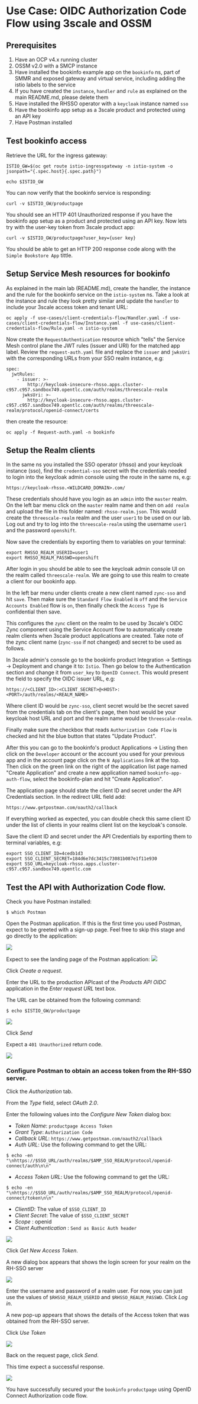 # Use Case: OIDC Authorization Code Flow using 3scale and OSSM

## Prerequisites

1. Have an OCP v4.x running cluster
2. OSSM v2.0 with a SMCP instance
3. Have installed the bookinfo example app on the `bookinfo` ns, part of SMMR and exposed gateway and virtual service, including adding the istio labels to the service
4. If you have created the `instance`, `handler` and `rule` as explained on the main README.md, please delete them
5. Have installed the RHSSO operator with a `keycloak` instance named `sso`
6. Have the bookinfo app setup as a 3scale product and protected using an API key
7. Have Postman installed

## Test bookinfo access
Retrieve the URL for the ingress gateway:
```
ISTIO_GW=$(oc get route istio-ingressgateway -n istio-system -o jsonpath="{.spec.host}{.spec.path}")
```
```
echo $ISTIO_GW
```
You can now verify that the bookinfo service is responding:
```
curl -v $ISTIO_GW/productpage
```
You should see an HTTP 401 Unauthorized response if you have the bookinfo app setup as a product and protected using an API key. Now lets try with the user-key token from 3scale product app:
```
curl -v $ISTIO_GW/productpage?user_key={user key}
```
You should be able to get an HTTP 200 response code along with the `Simple Bookstore App` tittle.

## Setup Service Mesh resources for bookinfo

As explained in the main lab (README.md), create the handler, the instance and the rule for the bookinfo service on the `istio-system` ns. Take a look at the instance and rule they look pretty similar and update the `handler` to include your 3scale access token and tenant URL: 
```
oc apply -f use-cases/client-credentials-flow/Handler.yaml -f use-cases/client-credentials-flow/Instance.yaml -f use-cases/client-credentials-flow/Rule.yaml -n istio-system
```
Now create the `RequestAuthentication` resource which "tells" the Service Mesh control plane the JWT rules (issuer and URI) for the matched app label.
Review the `request-auth.yaml` file and replace the `issuer` and `jwksUri` with the corresponding URLs from your SSO realm instance, e.g:
```
spec:
  jwtRules:
    - issuer: >-
        http://keycloak-insecure-rhsso.apps.cluster-c957.c957.sandbox749.opentlc.com/auth/realms/threescale-realm
      jwksUri: >-
        http://keycloak-insecure-rhsso.apps.cluster-c957.c957.sandbox749.opentlc.com/auth/realms/threescale-realm/protocol/openid-connect/certs
```
then create the resource:
```
oc apply -f Request-auth.yaml -n bookinfo
```

## Setup the Realm clients

In the same ns you installed the SSO operator (rhsso) and your keycloak instance (sso), find the `credential-sso` secret with the credentials needed to login into the keycloak admin console using the route in the same ns, e.g:
```
https://keycloak-rhsso.<WILDCARD_DOMAIN>.com/
```
These credentials should have you login as an `admin` into the `master` realm. On the left bar menu click on the `master` realm name and then on `add realm` and upload the file in this folder named: `rhsso-realm.json`. This would create the `threescale-realm` realm and the user `user1` to be used on our lab. Log out and try to log into the `threescale-realm` using the username `user1` and the password `openshift`.

Now save the credentials by exporting them to variables on your terminal:
```
export RHSSO_REALM_USERID=user1
export RHSSO_REALM_PASSWD=openshift
```
After login in you should be able to see the keycloak admin console UI on the realm called `threescale-realm`. We are going to use this realm to create a client for our bookinfo app.

In the left bar menu under clients create a new client named `zync-sso` and hit `save`. Then make sure the `Standard Flow Enabled` is `off` and the `Service Accounts Enabled` flow is `on`, then finally check the `Access Type` is confidential then save.

This configures the `zync` client on the realm to be used by 3scale's OIDC Zync component using the Service Account flow to automatically create realm clients when 3scale product applications are created. Take note of the zync client name (`zync-sso` if not changed) and secret to be used as follows.

In 3scale admin's console go to the bookinfo product Integration -> Settings -> Deployment
and change it to: `Istio`. Then go below to the Authentication section and change it from `user_key` to `OpenID Connect`. This would present the field to specify the OIDC issuer URL, e.g:
```
https://<CLIENT_ID>:<CLIENT_SECRET>@<HOST>:<PORT>/auth/realms/<REALM_NAME>
```
Where client ID would be `zync-sso`, client secret would be the secret saved from the credentials tab on the client's page, then host would be your keycloak host URL and port and the realm name would be `threescale-realm`. 

Finally make sure the checkbox that reads `Authorization Code Flow` is checked and hit the blue button that states "Update Product".

After this you can go to the bookinfo's product Applications -> Listing then click on the `Developer` account or the account you used for your previous app and in the account page click on the `N Applications` link at the top. Then click on the green link on the right of the application list page named "Create Application" and create a new application named `bookinfo-app-auth-flow`, select the bookinfo-plan and hit "Create Application".

The application page should state the client ID and secret under the API Credentials section. In the redirect URL field add:
```
https://www.getpostman.com/oauth2/callback
```

If everything worked as expected, you can double check this same client ID under the list of clients in your realms client list on the keycloak's console. 

Save the client ID and secret under the API Credentials by exporting them to terminal variables, e.g:
```
export SSO_CLIENT_ID=4cedb1d3
export SSO_CLIENT_SECRET=184d6e7dc3415c73081b087e1f11e930
export SSO_URL=keycloak-rhsso.apps.cluster-c957.c957.sandbox749.opentlc.com
```

## Test the API with Authorization Code flow.

Check you have Postman installed:

```
$ which Postman
```
Open the Postman application. If this is the first time you used Postman, expect to be greeted with a sign-up page. Feel free to skip this stage and go directly to the application:

![](../images/postman_signup_page.png)

Expect to see the landing page of the Postman application:
![](../images/postman_empty_home_page.png)

Click *Create a request*. 

Enter the URL to the production APIcast of the _Products API OIDC_ application in the *Enter request URL* text box. 

The URL can be obtained from the following command:

```
$ echo $ISTIO_GW/productpage
```

![](../images/postman_request_url.png)

Click *Send*

Expect a `401 Unauthorized` return code.

![](../images/postman_response_unauthenticated.png)

### Configure Postman to obtain an access token from the RH-SSO server.

Click the *Authorization* tab.

From the *Type* field, select _OAuth 2.0_.

Enter the following values into the *Configure New Token* dialog box:
* *Token Name*: `productpage Access Token`
* *Grant Type*: `Authorization Code`
* *Callback URL*: `https://www.getpostman.com/oauth2/callback`
* *Auth URL*: Use the following command to get the URL:
```
$ echo -en "\nhttps://$SSO_URL/auth/realms/$AMP_SSO_REALM/protocol/openid-connect/auth\n\n"
```
* *Access Token URL*: Use the following command to get the URL:
```
$ echo -en "\nhttps://$SSO_URL/auth/realms/$AMP_SSO_REALM/protocol/openid-connect/token\n\n"
```
* *ClientID*: The value of `$SSO_CLIENT_ID`
* *Client Secret*: The value of `$SSO_CLIENT_SECRET`
* *Scope* : openid
* *Client Authentication* : `Send as Basic Auth header`

![](../images/postman_configure_new_token.png)

Click *Get New Access Token*.

A new dialog box appears that shows the login screen for your realm on the RH-SSO server

![](../images/postman_request_token_login.png)

Enter the username and password of a realm user.  For now, you can just use the values of `$RHSSO_REALM_USERID` and `$RHSSO_REALM_PASSWD`. Click *Log in*.

A new pop-up appears that shows the details of the Access token that was obtained from the RH-SSO server.

Click *Use Token*

![](../images/postman_manage_access_token.png)

Back on the request page, click *Send*. 

This time expect a successful response.

![](../images/postman_response_ok2.png)

You have successfully secured your the `bookinfo` `productpage` using OpenID Connect Authorization code flow.